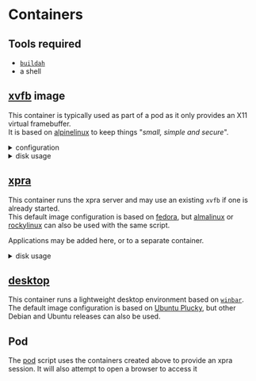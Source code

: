 # Containers

## Tools required

* [`buildah`](https://buildah.io/)
* a shell


## [xvfb](./xvfb.sh) image

This container is typically used as part of a pod as it only provides an X11 virtual framebuffer. \
It is based on [alpinelinux](https://alpinelinux.org/) to keep things "_small, simple and secure_".

<details>
  <summary>configuration</summary>

This container does not need any kind of network access,
though it usually needs to share `ipc` and `network` with the xpra server and the X11 applications
so that they can enable `XShm` for performance.

[xvfb.sh](./xvfb.sh) will create a container named `xvfb`,
ready to start the virtual framebuffer on the display number specified.
</details>

<details>
  <summary>disk usage</summary>

This image takes up under 300MB of disk space.\

The biggest cost by far are the OpenGL libraries:
```shell
$ du -sm /usr/lib/* | tail -n 3
38	/usr/lib/libgallium-24.2.8.so
43	/usr/lib/gallium-pipe
154	/usr/lib/libLLVM.so.19.1
```
If none of the applications will be using OpenGL, these can be omitted by running the script with:
```shell
OPENGL=0 ./xvfb.sh
```
</details>


## [xpra](./xpra.sh)

This container runs the xpra server and may use an existing `xvfb` if one is already started. \
This default image configuration is based on [fedora](https://fedoraproject.org/),
but [almalinux](https://almalinux.org/) or [rockylinux](https://rockylinux.org/) can also be used with the same script.

Applications may be added here, or to a separate container.

<details>
  <summary>disk usage</summary>

This image takes up 1GB of disk space.

The biggest cost by far are the media libraries: GStreamer, pulseaudio and the video codecs. \
To remove them, run the script with:
```shell
AUDIO=0 CODECS=0 ./xvfb.sh
```
</details>

## [desktop](desktop.sh)

This container runs a lightweight desktop environment based on [`winbar`](https://github.com/jmanc3/winbar).  \
The default image configuration is based on [Ubuntu Plucky](https://releases.ubuntu.com/plucky/),
but other Debian and Ubuntu releases can also be used.

## Pod

The [pod](pod.sh) script uses the containers created above to provide an xpra session.
It will also attempt to open a browser to access it
